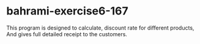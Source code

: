 # bahrami-exercise6-167
This program is designed to calculate, discount rate for different products, And gives full detailed receipt to the customers.
